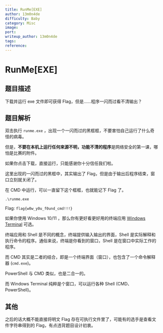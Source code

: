 ```yaml
---
title: RunMe[EXE]
author: 13m0n4de
difficulty: Baby
category: Misc
image:
port:
writeup_author: 13m0n4de
tags:
reference:
---
```


# RunMe\[EXE\]

## 题目描述

下载并运行 exe 文件即可获得 Flag，但是……程序一闪而过看不清输出？

## 题目解析

双击执行 `runme.exe` ，出现一个一闪而过的黑框框，不要害怕自己运行了什么奇怪的病毒。

但是，**不要在本机上运行任何来源不明，功能不清的程序**是网络安全的第一课，哪怕是比赛的附件。

如果你点击下载，直接运行，只能感谢你十分信任我们啦。

这里出现的一闪而过的黑框中，其实输出了 Flag，但是由于输出后程序结束，窗口立刻就关闭了。

在 CMD 中运行，可以一直留下这个框框，也就能记下 Flag 了。

```
.\runme.exe
```

Flag: `flag{w0w_y0u_f0und_cmd!!!}`

如果你使用 Windows 10/11 ，那么你有更好看更好用的终端应用 [Windows Terminal](https://apps.microsoft.com/store/detail/windows-terminal/9N0DX20HK701) 可选。

终端应用和 Shell 是不同的概念，终端提供输入输出的界面，Shell 是实际解释和执行命令的程序。通俗来说，终端是你看到的窗口，Shell 是在窗口中实际工作的程序。

而 CMD 其实是二者的结合，即是一个终端界面（窗口），也包含了一个命令解释器 (`cmd.exe`)。

PowerShell 与 CMD 类似，也是二合一的。

而 Windows Terminal 纯粹是个窗口，可以运行各种 Shell (CMD、PowerShell)。

## 其他

之后的话大概不能直接将明文 Flag 存在可执行文件里了，可能有的选手是查看文件字符串得到的 Flag，有点违背题目设计初衷。
